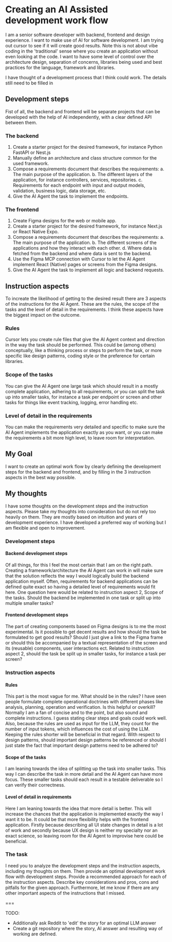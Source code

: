 # Creating an AI Assisted development work flow

I am a senior software developer with backend, frontend and design experience. I want to make use of AI for software development. I am trying out cursor to see if it will create good results. Note this is not about vibe coding in the 'traditional' sense where you create an application without even looking at the code. I want to have some level of control over the architecture design, separation of concerns, libraries being used and best practices for the language, framework and libraries. 

I have thought of a development process that I think could work. The details still need to be filled in 

## Development steps

Fist of all, the backend and frontend will be separate projects that can be developed with the help of AI independently, with a clear defined API between them.

### The backend

1. Create a starter project for the desired framework, for instance Python FastAPI or Nest.js
2. Manually define an architecture and class structure common for the used framework.
3. Compose a requirements document that describes the requirements:
 a. The main purpose of the application.
 b. The different layers of the application, for instance controllers, services, repositories.
 c. Requirements for each endpoint with input and output models, validation, business logic, data storage, etc.
4. Give the AI Agent the task to implement the endpoints.

### The frontend

1. Create Figma designs for the web or mobile app.
2. Create a starter project for the desired framework, for instance Next.js or React Native Expo.
3. Compose a requirements document that describes the requirements:
 a. The main purpose of the application.
 b. The different screens of the applications and how they interact with each other.
 d. Where data is fetched from the backend and where data is sent to the backend.
4. Use the Figma MCP connection with Cursor to let the AI Agent implement React (Native) pages or screens from the Figma designs.
5. Give the AI Agent the task to implement all logic and backend requests.

## Instruction aspects

To increate the likelihood of getting to the desired result there are 3 aspects of the instructions for the AI Agent. These are the rules, the scope of the tasks and the level of detail in the requirements. I think these aspects have the biggest impact on the outcome.

### Rules

Cursor lets you create rule files that give the AI Agent context and direction in the way the task should be performed. This could be (among others) conceptually, like a thinking process or steps to perform the task, or more specific like design patterns, coding style or the preference for certain libraries.

### Scope of the tasks

You can give the AI Agent one large task which should result in a mostly complete application, adhering to all requirements, or you can split the task up into smaller tasks, for instance a task per endpoint or screen and other tasks for things like event tracking, logging, error handling etc.

### Level of detail in the requirements

You can make the requirements very detailed and specific to make sure the AI Agent implements the application exactly as you want, or you can make the requirements a bit more high level, to leave room for interpretation.

 
## My Goal

I want to create an optimal work flow by clearly defining the development steps for the backend and frontend, and by filling in the 3 instruction aspects in the best way possible. 

## My thoughts

I have some thoughts on the development steps and the instruction aspects. Please take my thoughts into consideration but do not rely too heavily on them. They are mostly based on intuition and years of development experience. I have developed a preferred way of working but I am flexible and open to improvement.

### Development steps

#### Backend development steps

Of all things, for this I feel the most certain that I am on the right path. Creating a framework/architecture the AI Agent can work in will make sure that the solution reflects the way I would logically build the backend application myself. Often, requirements for backend applications can be defined quite exact so having a detailed level of requirements would fit here. One question here would be related to instruction aspect 2, Scope of the tasks. Should the backend be implemented in one task or split up into multiple smaller tasks?

#### Frontend development steps

The part of creating components based on Figma designs is to me the most experimental. Is it possible to get decent results and how should the task be formulated to get good results? Should I just give a link to the Figma frame or should this be accompanied by a textual representation of the screen and its (reusable) components, user interactions ect. Related to instruction aspect 2, should the task be split up in smaller tasks, for instance a task per screen?

### Instruction aspects

#### Rules

This part is the most vague for me. What should be in the rules? I have seen people formulate complete operational doctrines with different phases like analysis, planning, operation and verification. Is this helpful or overkill? Normally I am a fan of concise and to the point, but also sound and complete instructions. I guess stating clear steps and goals could work well. Also, because the rules are used as input for the LLM, they count for the number of input tokens, which influences the cost of using the LLM. Keeping the rules shorter will be beneficial in that regard. With respect to design patterns, should important design patterns be referenced or should I just state the fact that important design patterns need to be adhered to?

#### Scope of the tasks

I am leaning towards the idea of splitting up the task into smaller tasks. This way I can describe the task in more detail and the AI Agent can have more focus. These smaller tasks should each result in a testable deliverable so I can verify their correctness.

#### Level of detail in requirements

Here I am leaning towards the idea that more detail is better. This will increase the chances that the application is implemented exactly the way I want it to be. It could be that more flexibility helps with the frontend application. Firstly because describing all UI state changes in detail is a lot of work and secondly because UX design is neither my specialty nor an exact science, so leaving room for the AI Agent to improvise here could be beneficial.

### The task

I need you to analyze the development steps and the instruction aspects, including my thoughts on them. Then provide an optimal development work flow with development steps. Provide a recommended approach for each of the instruction aspects. Describe key considerations and pros, cons and pitfalls for the given approach. Furthermore, let me know if there are any other important aspects of the instructions that I missed.

===

TODO:

- Additionally ask Reddit to 'edit' the story for an optimal LLM answer
- Create a git repository where the story, AI answer and resulting way of working are defined.

